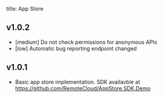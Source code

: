 title: App Store

## v1.0.2

- [medium] Do not check permissions for anonymous APIs
- [low] Automatic bug reporting endpoint changed

## v1.0.1

- Basic app store implementation. SDK availavble at https://github.com/RemoteCloud/AppStore.SDK.Demo

